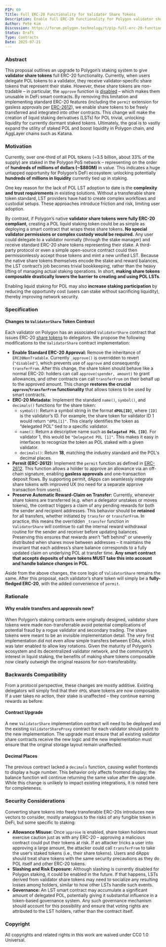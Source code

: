```yaml
---
PIP: 69
Title: Full ERC-20 Functionality for Validator Share Tokens
Description: Enable full ERC-20 functionality for Polygon validator share tokens (including `approve` and `permit`), to simplify creation of POL liquid staking tokens (LSTs) and expand the utility of staked POL.
Author: Pete Kim
Discussion: https://forum.polygon.technology/t/pip-full-erc-20-functionality-for-validator-share-tokens/21101
Status: Draft
Type: Contracts
Date: 2025-07-21
---
```


### Abstract

This proposal outlines an upgrade to Polygon’s staking system to give **validator share tokens** full ERC-20 functionality. Currently, when users delegate POL tokens to a validator, they receive validator-specific share tokens that represent their stake. However, these share tokens are non-tradable – in particular, the `approve` function is [disabled](https://etherscan.io/address/0x7e94d6cabb20114b22a088d828772645f68cc67b#code) – which makes them unusable in DeFi smart contracts. By removing this limitation and implementing standard ERC-20 features (including the `permit` extension for gasless approvals per [ERC-2612](https://eips.ethereum.org/EIPS/eip-2612)), we enable share tokens to be freely transferred and integrated into other contracts. This change will make the creation of liquid staking derivatives (LSTs) for POL trivial, unlocking liquidity for currently dormant staked tokens. Ultimately, the goal is to vastly expand the utility of staked POL and boost liquidity in Polygon chain, and AggLayer chains such as Katana.

### Motivation

Currently, over one-third of all POL tokens (\~3.5 billion, about 33% of the supply) are staked in the Polygon PoS network – representing on the order of **hundreds of millions of dollars (\~$880M)** in value. This indicates a huge untapped opportunity for Polygon’s DeFi ecosystem: unlocking potentially **hundreds of millions in liquidity** currently tied up in staking.

One key reason for the lack of POL LST adoption to date is the **complexity and trust requirements** in existing solutions. Without a transferable share token standard, LST providers have had to create complex workflows and custodial setups. These approaches introduce friction and risk, limiting user adoption.

By contrast, if Polygon’s native **validator share tokens were fully ERC-20 compliant**, creating a POL liquid staking token could be as simple as deploying a smart contract that wraps these share tokens. **No special validator permissions or complex custody would be required.** Any user could delegate to a validator normally (through the stake manager) and receive standard ERC-20 share tokens representing their stake. A third-party protocol or even a simple open-source contract could then permissionlessly accept those tokens and mint a new unified LST. Because the native share tokens themselves encode the stake and reward balances, the LST contract’s job becomes trivial bookkeeping, rather than the heavy lifting of managing actual staking operations. In short, **making share tokens composable drastically lowers the barrier to creating and using POL LSTs**.

Enabling liquid staking for POL may also **increase staking participation** by reducing the opportunity cost (users can stake without sacrificing liquidity), thereby improving network security. 

### Specification

#### Changes to `ValidatorShare` Token Contract

Each validator on Polygon has an associated `ValidatorShare` contract that issues ERC-20 [share tokens](https://github.com/maticnetwork/contracts/tree/eef53596046eda70a53653a8e5ff79b1cbf0a4f9/contracts/staking/validatorShare) to delegators. We propose the following modifications to the `ValidatorShare` contract implementation:

* **Enable Standard ERC-20 Approval:** Remove the inheritance of `ERC20NonTradable`. Currently `_approve()` is overridden to revert (`"disabled"`), which prevents use of `approve` and consequently `transferFrom`. After this change, the share token should behave like a normal ERC-20: holders can call `approve(spender, amount)` to grant allowances, and other contracts can call `transferFrom` on their behalf up to the approved amount. This change **restores the crucial `approve`/`transferFrom` functionality** that allows tokens to be used by smart contracts.
* **ERC-20 Metadata:** Implement the standard `name()`, `symbol()`, and `decimals()` functions for the share token:
  * `symbol()`: Return a symbol string in the format **`dPOL[ID]`**, where `[ID]` is the validator’s ID. For example, the share token for validator ID 1 would return `"dPOL[1]"`. This clearly identifies the token as “delegated POL” tied to a specific validator.
  * `name()`: Return a descriptive name such as **`Delegated POL [ID]`**. For validator 1, this would be `"Delegated POL [1]"`. This makes it easy in interfaces to recognize the token as POL staked with a given validator.
  * `decimals()`: Return **18**, matching the industry standard and the POL's decimal places.
* **Permit (ERC-2612):** Implement the `permit` function as defined in [ERC-2612](https://eips.ethereum.org/EIPS/eip-2612). This function allows a holder to approve an allowance via an off-chain signature, enabling **gasless approvals** and one-transaction deposit flows. By supporting permit, dApps can seamlessly integrate share tokens with improved UX (no need for a separate approve transaction from users).
* **Preserve Automatic Reward-Claim on Transfer:** Currently, whenever share tokens are transferred (e.g. when a delegator unstakes or moves tokens), the contract triggers a claim of any pending rewards for both the sender and recipient addresses. This behavior should be **retained** for all transfers, whether initiated by `transfer` or `transferFrom`. In practice, this means the overridden `_transfer` function in `ValidatorShare` will continue to call the internal reward withdrawal routine for the sender and receiver before updating balances. Preserving this ensures that rewards aren’t “left behind” or unevenly distributed when shares move between addresses – it maintains the invariant that each address’s share balance corresponds to a fully updated claim on underlying POL at transfer time. **Any smart contract that accepts deposits of share tokens MUST take this into account and handle balance changes in POL**.

Aside from the above changes, the core logic of `ValidatorShare` remains the same. After this proposal, each validator’s share token will simply be a **fully-fledged ERC-20**, with the added convenience of `permit`. 

### Rationale

#### Why enable transfers and approvals now?

When Polygon’s staking contracts were originally designed, validator share tokens were made non-transferrable avoid potential complications of potential fraud by a rogue validator and secondary trading. The share tokens were meant to be an invisible implementation detail. The very first implementation did not even allow simple transfers between EOAs, which was later enabled to allow key rotations. Given the maturity of Polygon’s ecosystem and its decentralized validator network, and the community’s interest in liquid staking, the benefits of making share tokens composable now clearly outweigh the original reasons for non-transferability.

### Backwards Compatibility

From a protocol perspective, these changes are mostly additive. Existing delegators will simply find that their `dPOL` share tokens are now composable. If a user takes no action, their stake is unaffected – they continue earning rewards as before.

#### Contract Upgrade

A new `ValidatorShare` implementation contract will need to be deployed and the existing `ValidatorShareProxy` contract for each validator should point to the new implementation. The upgrade must ensure that all existing validator share contracts receive the new logic and the new implementation must ensure that the original storage layout remain unaffected.

#### Decimal Places

The previous contract lacked a `decimals` function, causing wallet frontends to display a huge number. This behavior only affects frontend display; the balance function will continue returning the same value after the upgrade. While this change is unlikely to impact existing integrations, it is noted here for completeness.

### Security Considerations

Converting share tokens into freely transferable ERC-20s introduces new vectors to consider, mostly analogous to the risks of any fungible token in DeFi, but some specific to staking:

* **Allowance Misuse:** Once `approve` is enabled, share token holders must exercise caution just as with any ERC-20 – approving a malicious contract could put their tokens at risk. If an attacker tricks a user into approving a large amount, the attacker could call `transferFrom` to take the user’s staked tokens (i.e., their share tokens). Users and dApps should treat share tokens with the same security precautions as they do POL itself and other ERC-20 tokens.
* **Slashing and Risk Exposure:** Although slashing is currently disabled for Polygon staking, it could be enabled in the future. If that happens, LSTs derived from validator share tokens may need to socialize any resulting losses among holders, similar to how other LSTs handle such events.
* **Governance:** An LST smart contract may accumulate a significant amount of delegated POL, potentially giving it substantial influence in a token-based governance system. Any such governance mechanism should account for this possibility and ensure that voting rights are attributed to the LST holders, rather than the contract itself.

### Copyright

All copyrights and related rights in this work are waived under CC0 1.0 Universal.
